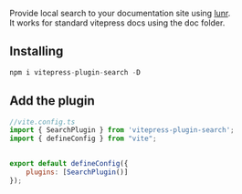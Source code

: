 Provide local search to your documentation site using [lunr](https://lunrjs.com/).  
It works for standard vitepress docs using the doc folder.

## Installing

```js
npm i vitepress-plugin-search -D
```

## Add the plugin

```js
//vite.config.ts
import { SearchPlugin } from 'vitepress-plugin-search';
import { defineConfig } from "vite";

	
export default defineConfig({
	plugins: [SearchPlugin()]
});
```
